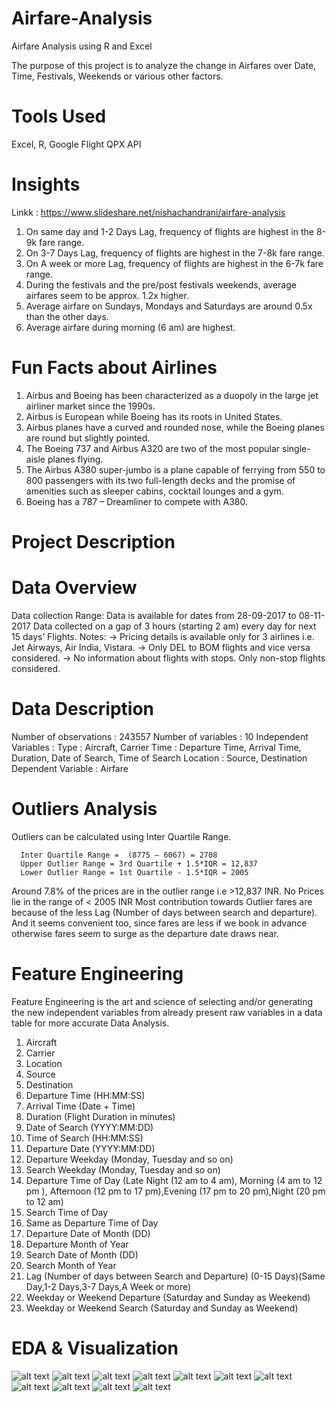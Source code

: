 # Airfare-Analysis
Airfare Analysis using R and Excel

The purpose of this project is to analyze the change in Airfares over Date, Time, Festivals, Weekends or various other factors. 

# Tools Used
Excel, R, Google Flight QPX API


# Insights
Linkk : https://www.slideshare.net/nishachandrani/airfare-analysis
1. On same day and 1-2 Days Lag, frequency of flights are highest in the 8-9k fare range.
2. On 3-7 Days Lag, frequency of flights are highest in the 7-8k fare range.
3. On A week or more Lag, frequency of flights are highest in the 6-7k fare range.
4. During the festivals and the pre/post festivals weekends, average airfares seem to be
approx. 1.2x higher.
5. Average airfare on Sundays, Mondays and Saturdays are around 0.5x than the other
days.
6. Average airfare during morning (6 am) are highest.

# Fun Facts about Airlines
1. Airbus and Boeing has been characterized as a duopoly in the large jet airliner market since the
1990s.
2. Airbus is European while Boeing has its roots in United States.
3. Airbus planes have a curved and rounded nose, while the Boeing planes are round but slightly
pointed.
4. The Boeing 737 and Airbus A320 are two of the most popular single-aisle planes flying.
5. The Airbus A380 super-jumbo is a plane capable of ferrying from 550 to 800 passengers with its
two full-length decks and the promise of amenities such as sleeper cabins, cocktail lounges and a
gym.
6. Boeing has a 787 – Dreamliner to compete with A380.

# Project Description

# Data Overview
Data collection Range: Data is available for dates from 28-09-2017 to 08-11-2017
Data collected on a gap of 3 hours (starting 2 am) every day for next 15 days’ Flights. 
Notes:
-> Pricing details is available only for 3 airlines i.e. Jet Airways, Air India, Vistara. 
-> Only DEL to BOM flights and vice versa considered. 
-> No information about flights with stops. Only non-stop flights considered.

# Data Description
Number of observations : 243557
Number of variables : 10
Independent Variables : 
Type : Aircraft,  Carrier
Time : Departure Time, Arrival Time, Duration, Date of Search, Time of Search
Location : Source, Destination
Dependent Variable : Airfare

# Outliers Analysis
Outliers can be calculated using Inter Quartile Range.

      Inter Quartile Range =  (8775 – 6067) = 2708
      Upper Outlier Range = 3rd Quartile + 1.5*IQR = 12,837
      Lower Outlier Range = 1st Quartile - 1.5*IQR = 2005

Around 7.8% of the prices are in the outlier range i.e  >12,837 INR. 
No Prices lie in the range of < 2005 INR
Most contribution towards Outlier fares are because of the less Lag 
(Number of days between search and departure). 
And it seems convenient too, since fares 
are less if we book in advance otherwise fares seem to surge as the departure date draws near.

# Feature Engineering
Feature Engineering is the art and science of selecting and/or generating the new independent variables from already present raw variables in a data table for more accurate Data Analysis.
1. Aircraft
2. Carrier
3. Location
4. Source
5. Destination
6. Departure Time (HH:MM:SS)
7. Arrival Time (Date + Time)
8. Duration (Flight Duration in minutes)
9. Date of Search (YYYY:MM:DD)
10. Time of Search (HH:MM:SS)
11. Departure Date (YYYY:MM:DD)
12. Departure Weekday (Monday, Tuesday and so on)
13. Search Weekday (Monday, Tuesday and so on)
14. Departure Time of Day (Late Night (12 am to 4 am), Morning (4 am to 12 pm ), Afternoon (12 pm to 17 pm),Evening (17 pm to 20 pm),Night (20 pm to 12 am)
15. Search Time of Day
16. Same as Departure Time of Day
17. Departure Date of Month (DD)
18. Departure Month of Year
19. Search Date of Month (DD)
20. Search Month of Year
21. Lag (Number of days between Search and Departure) (0-15 Days)(Same Day,1-2 Days,3-7 Days,A Week or more)
22. Weekday or Weekend Departure (Saturday and Sunday as Weekend)
23. Weekday or Weekend Search (Saturday and Sunday as Weekend)

# EDA & Visualization
![alt text](https://github.com/nisha1992/Airfare-Analysis/blob/master/AirfareoveAircrafts.png)
![alt text](https://github.com/nisha1992/Airfare-Analysis/blob/master/AirfaresoverAircrafts.png)
![alt text](https://github.com/nisha1992/Airfare-Analysis/blob/master/AirfarevsDepartTimeofDay.png)
![alt text](https://github.com/nisha1992/Airfare-Analysis/blob/master/AirfarevsDepartureDates.png)
![alt text](https://github.com/nisha1992/Airfare-Analysis/blob/master/AirfarevsDepartureTOD.png)
![alt text](https://github.com/nisha1992/Airfare-Analysis/blob/master/AirfarevsLag.png)
![alt text](https://github.com/nisha1992/Airfare-Analysis/blob/master/AirfarevsLagBoxplot.png)
![alt text](https://github.com/nisha1992/Airfare-Analysis/blob/master/AirfarevsWeekdays.png)
![alt text](https://github.com/nisha1992/Airfare-Analysis/blob/master/DeparturDatesvsAirfare.png)
![alt text](https://github.com/nisha1992/Airfare-Analysis/blob/master/SearchTODvsAirfare.png)
![alt text](https://github.com/nisha1992/Airfare-Analysis/blob/master/WeekdayendvsAirfare.png)



